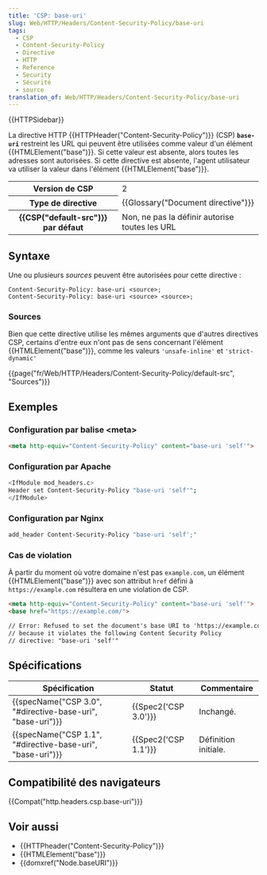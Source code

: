 ```yaml
---
title: 'CSP: base-uri'
slug: Web/HTTP/Headers/Content-Security-Policy/base-uri
tags:
  - CSP
  - Content-Security-Policy
  - Directive
  - HTTP
  - Reference
  - Security
  - Sécurité
  - source
translation_of: Web/HTTP/Headers/Content-Security-Policy/base-uri
---
```

{{HTTPSidebar}}

La directive HTTP {{HTTPHeader("Content-Security-Policy")}} (CSP) **`base-uri`** restreint les URL qui peuvent être utilisées comme valeur d'un élément {{HTMLElement("base")}}. Si cette valeur est absente, alors toutes les adresses sont autorisées. Si cette directive est absente, l'agent utilisateur va utiliser la valeur dans l'élément {{HTMLElement("base")}}.

<table class="properties">
  <tbody>
    <tr>
      <th scope="row">Version de CSP</th>
      <td>2</td>
    </tr>
    <tr>
      <th scope="row">Type de directive</th>
      <td>{{Glossary("Document directive")}}</td>
    </tr>
    <tr>
      <th scope="row">{{CSP("default-src")}} par défaut</th>
      <td>Non, ne pas la définir autorise toutes les URL</td>
    </tr>
  </tbody>
</table>

## Syntaxe

Une ou plusieurs _sources_ peuvent être autorisées pour cette directive :

    Content-Security-Policy: base-uri <source>;
    Content-Security-Policy: base-uri <source> <source>;

### Sources

Bien que cette directive utilise les mêmes arguments que d'autres directives CSP, certains d'entre eux n'ont pas de sens concernant l'élément {{HTMLElement("base")}}, comme les valeurs `'unsafe-inline'` et `'strict-dynamic'`

{{page("fr/Web/HTTP/Headers/Content-Security-Policy/default-src", "Sources")}}

## Exemples

### Configuration par balise \<meta>

```html
<meta http-equiv="Content-Security-Policy" content="base-uri 'self'">
```

### Configuration par Apache

```bash
<IfModule mod_headers.c>
Header set Content-Security-Policy "base-uri 'self'";
</IfModule>
```

### Configuration par Nginx

```bash
add_header Content-Security-Policy "base-uri 'self';"
```

### Cas de violation

À partir du moment où votre domaine n'est pas `example.com`, un élément {{HTMLElement("base")}} avec son attribut `href` défini à `https://example.com` résultera en une violation de CSP.

```html example-bad
<meta http-equiv="Content-Security-Policy" content="base-uri 'self'">
<base href="https://example.com/">

// Error: Refused to set the document's base URI to 'https://example.com/'
// because it violates the following Content Security Policy
// directive: "base-uri 'self'"
```

## Spécifications

| Spécification                                                                | Statut                       | Commentaire          |
| ---------------------------------------------------------------------------- | ---------------------------- | -------------------- |
| {{specName("CSP 3.0", "#directive-base-uri", "base-uri")}} | {{Spec2('CSP 3.0')}} | Inchangé.            |
| {{specName("CSP 1.1", "#directive-base-uri", "base-uri")}} | {{Spec2('CSP 1.1')}} | Définition initiale. |

## Compatibilité des navigateurs

{{Compat("http.headers.csp.base-uri")}}

## Voir aussi

- {{HTTPheader("Content-Security-Policy")}}
- {{HTMLElement("base")}}
- {{domxref("Node.baseURI")}}
